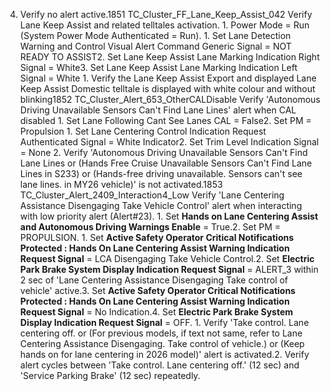 4. Verify no alert active.1851 TC_Cluster_FF_Lane_Keep_Assist_042 Verify Lane Keep Assist and related telltales activation. 1. Power Mode = Run (System Power Mode Authenticated = Run). 1. Set Lane Detection Warning and Control Visual Alert Command Generic Signal = NOT READY TO ASSIST2. Set Lane Keep Assist Lane Marking Indication Right Signal = White3. Set Lane Keep Assist Lane Marking Indication Left Signal = White 1. Verify the Lane Keep Assist Export and displayed Lane Keep Assist Domestic telltale is displayed with white colour and without blinking1852 TC_Cluster_Alert_653_OtherCALDisable Verify 'Autonomous Driving Unavailable Sensors Can't Find Lane Lines' alert when CAL disabled 1. Set Lane Following Cant See Lanes CAL = False2. Set PM = Propulsion 1. Set Lane Centering Control Indication Request Authenticated Signal = White Indicator2. Set Trim Level Indication Signal = None 2. Verify 'Autonomous Driving Unavailable Sensors Can't Find Lane Lines or (Hands Free Cruise Unavailable Sensors Can't Find Lane Lines in S233) or (Hands-free driving unavailable. Sensors can't see lane lines. in MY26 vehicle)' is not activated.1853 TC_Cluster_Alert_2409_Interaction4_Low Verify 'Lane Centering Assistance Disengaging Take Vehicle Control' alert when interacting with low priority alert (Alert#23). 1. Set **Hands on Lane Centering Assist and Autonomous Driving Warnings Enable** = True.2. Set PM = PROPULSION. 1. Set **Active Safety Operator Critical Notifications Protected : Hands On Lane Centering Assist Warning Indication Request Signal** = LCA Disengaging Take Vehicle Control.2. Set **Electric Park Brake System Display Indication Request Signal** = ALERT_3 within 2 sec of 'Lane Centering Assistance Disengaging Take control of vehicle' active.3. Set **Active Safety Operator Critical Notifications Protected : Hands On Lane Centering Assist Warning Indication Request Signal** = No Indication.4. Set **Electric Park Brake System Display Indication Request Signal** = OFF. 1. Verify 'Take control. Lane centering off. or (For previous models, if text not same, refer to Lane Centering Assistance Disengaging. Take control of vehicle.) or (Keep hands on for lane centering in 2026 model)' alert is activated.2. Verify alert cycles between 'Take control. Lane centering off.' (12 sec) and 'Service Parking Brake' (12 sec) repeatedly.